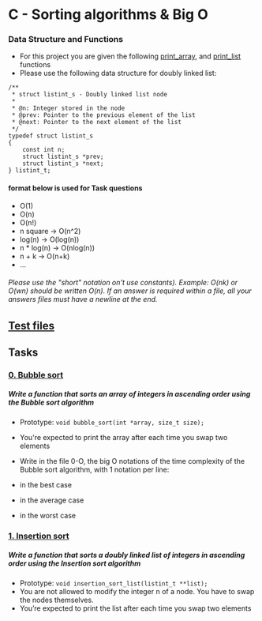 # C - Sorting algorithms & Big O

### Data Structure and Functions
- For this project you are given the following [print_array](https://github.com/WennieL/holbertonschool-sorting_algorithms/blob/main/print_array.c), and [print_list](https://github.com/WennieL/holbertonschool-sorting_algorithms/blob/main/print_list.c) functions
- Please use the following data structure for doubly linked list:

```
/**
 * struct listint_s - Doubly linked list node
 *
 * @n: Integer stored in the node
 * @prev: Pointer to the previous element of the list
 * @next: Pointer to the next element of the list
 */
typedef struct listint_s
{
    const int n;
    struct listint_s *prev;
    struct listint_s *next;
} listint_t;
```
#### format below is used for Task questions
- O(1)
- O(n)
- O(n!)
- n square -> O(n^2)
- log(n) -> O(log(n))
- n * log(n) -> O(nlog(n))
- n + k -> O(n+k)
- ...

###### Please use the "short" notation on't use constants). Example: O(nk) or O(wn) should be written O(n). If an answer is required within a file, all your answers files must have a newline at the end.

## [Test files](https://github.com/WennieL/holbertonschool-sorting_algorithms/tree/main/test%20files)

## Tasks

### [0. Bubble sort](https://github.com/WennieL/holbertonschool-sorting_algorithms/blob/main/0-bubble_sort.c)
##### Write a function that sorts an array of integers in ascending order using the Bubble sort algorithm

- Prototype: ```void bubble_sort(int *array, size_t size);```
- You're expected to print the array after each time you swap two elements 
- Write in the file 0-O, the big O notations of the time complexity of the Bubble sort algorithm, with 1 notation per line:

- in the best case
- in the average case
- in the worst case

### [1. Insertion sort](https://github.com/WennieL/holbertonschool-sorting_algorithms/blob/main/1-insertion_sort_list.c)
##### Write a function that sorts a doubly linked list of integers in ascending order using the Insertion sort algorithm

- Prototype: ```void insertion_sort_list(listint_t **list);```
- You are not allowed to modify the integer n of a node. You have to swap the nodes themselves.
- You’re expected to print the list after each time you swap two elements
